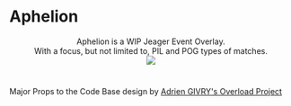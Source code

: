 # Aphelion
<p align="center">
    Aphelion is a WIP Jeager Event Overlay.<br/>
    With a focus, but not limited to, PIL and POG types of matches.<br/>
    <img src="https://i.imgur.com/YmHz9b5.jpg">
</p>



#
Major Props to the Code Base design by [Adrien GIVRY's Overload Project](https://github.com/adriengivry/Overload)
